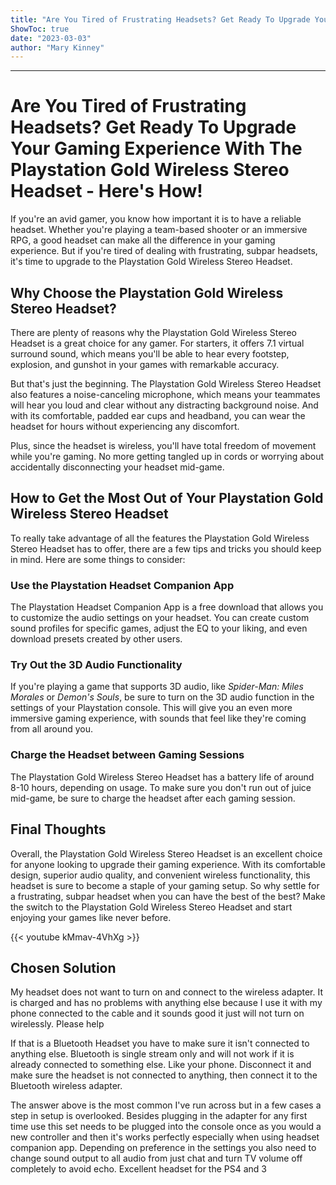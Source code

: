 ```yaml
---
title: "Are You Tired of Frustrating Headsets? Get Ready To Upgrade Your Gaming Experience With The Playstation Gold Wireless Stereo Headset - Here's How!"
ShowToc: true 
date: "2023-03-03"
author: "Mary Kinney"
---
```

*****
# Are You Tired of Frustrating Headsets? Get Ready To Upgrade Your Gaming Experience With The Playstation Gold Wireless Stereo Headset - Here's How!

If you're an avid gamer, you know how important it is to have a reliable headset. Whether you're playing a team-based shooter or an immersive RPG, a good headset can make all the difference in your gaming experience. But if you're tired of dealing with frustrating, subpar headsets, it's time to upgrade to the Playstation Gold Wireless Stereo Headset.

## Why Choose the Playstation Gold Wireless Stereo Headset?

There are plenty of reasons why the Playstation Gold Wireless Stereo Headset is a great choice for any gamer. For starters, it offers 7.1 virtual surround sound, which means you'll be able to hear every footstep, explosion, and gunshot in your games with remarkable accuracy.

But that's just the beginning. The Playstation Gold Wireless Stereo Headset also features a noise-canceling microphone, which means your teammates will hear you loud and clear without any distracting background noise. And with its comfortable, padded ear cups and headband, you can wear the headset for hours without experiencing any discomfort.

Plus, since the headset is wireless, you'll have total freedom of movement while you're gaming. No more getting tangled up in cords or worrying about accidentally disconnecting your headset mid-game.

## How to Get the Most Out of Your Playstation Gold Wireless Stereo Headset

To really take advantage of all the features the Playstation Gold Wireless Stereo Headset has to offer, there are a few tips and tricks you should keep in mind. Here are some things to consider:

### Use the Playstation Headset Companion App

The Playstation Headset Companion App is a free download that allows you to customize the audio settings on your headset. You can create custom sound profiles for specific games, adjust the EQ to your liking, and even download presets created by other users.

### Try Out the 3D Audio Functionality

If you're playing a game that supports 3D audio, like *Spider-Man: Miles Morales* or *Demon's Souls*, be sure to turn on the 3D audio function in the settings of your Playstation console. This will give you an even more immersive gaming experience, with sounds that feel like they're coming from all around you.

### Charge the Headset between Gaming Sessions

The Playstation Gold Wireless Stereo Headset has a battery life of around 8-10 hours, depending on usage. To make sure you don't run out of juice mid-game, be sure to charge the headset after each gaming session.

## Final Thoughts

Overall, the Playstation Gold Wireless Stereo Headset is an excellent choice for anyone looking to upgrade their gaming experience. With its comfortable design, superior audio quality, and convenient wireless functionality, this headset is sure to become a staple of your gaming setup. So why settle for a frustrating, subpar headset when you can have the best of the best? Make the switch to the Playstation Gold Wireless Stereo Headset and start enjoying your games like never before.

{{< youtube kMmav-4VhXg >}} 



## Chosen Solution
 My headset does not want to turn on and connect to the wireless adapter. It is charged and has no problems with anything else because I use it with my phone connected to the cable and it sounds good it just will not turn on wirelessly. Please help

 If that is a Bluetooth Headset you have to make sure it isn't connected to anything else. Bluetooth is single stream only and will not work if it is already connected to something else. Like your phone. Disconnect it and make sure the headset is not connected to anything, then connect it to the Bluetooth wireless adapter.

 The answer above is the most common I've run across but in a few cases a step in setup is overlooked. Besides plugging in the adapter for any first time use this set needs to be plugged into the console once as you would a new controller and then it's works perfectly especially when using headset companion app. Depending on preference in the settings you also need to change sound output to all audio from just chat and turn TV volume off completely to avoid echo. Excellent headset for the PS4 and 3




